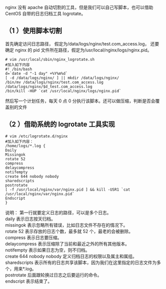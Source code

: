 nginx 没有 apache 自动切割的工具，但是我们可以自己写脚本，也可以借助 CentOS 自带的日志归档工具 logrotate。  
## （1 ）使用脚本切割
首先确定访问日志路径， 假定为/data/logs/nginx/test.com_access.log， 还要确定 nginx 的 pid 文件所在路径，假定为/usr/local/nginx/logs/nginx.pid。

    # vim /usr/local/sbin/nginx_logrotate.sh
    #加入如下内容
    #! /bin/bash
    d=`date -d "-1 day" +%Y%m%d`
    [ -d /data/logs/nginx/ ] || mkdir /data/logs/nginx/
    /bin/mv /data/logs/nginx/test.com_access.log /data/logs/nginx/$d_test.com_access.log
    /bin/kill -HUP `cat /usr/local/nginx/logs/nginx.pid`
然后写一个计划任务，每天 0 点 0 分执行该脚本。还可以做压缩，判断是否会覆盖别的文件
## （2 ）借助系统的 logrotate  工具实现

    # vim /etc/logrotate.d/nginx
    #加入如下内容：
    /home/logs/*.log {
    Daily
    Missingok
    rotate 52
    compress
    delaycompress
    notifempty
    create 644 nobody nobody
    sharedscripts
    postrotate
    [ -f /usr/local/nginx/var/nginx.pid ] && kill -USR1 `cat /usr/local/nginx/var/nginx.pid`
    Endscript
    }
说明：
第一行就要定义日志的路径，可以是多个日志。  
daily 表示日志按天归档。  
missingok 表示忽略所有错误，比如日志文件不存在的情况下。  
rotate 52 表示存放的日志个数，最多就 52 个，最老的会被删除。  
compress 表示日志要压缩。  
delaycompress 表示压缩除了当前和最近之外的所有其他版本。  
notifempty 表示如果日志为空，则不归档。  
create 644 nobody nobody 定义归档日志的权限以及属主和属组。  
sharedscripts 表示所有的日志共享该脚本，因为我们在这里指定的日志文件为多个，用来*.log。  
postrotate 后面跟轮换过日志之后要运行的命令。  
endscript 表示结束了。
